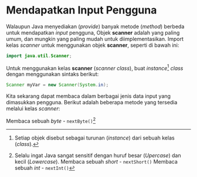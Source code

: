 # Mendapatkan Input Pengguna
Walaupun Java menyediakan (*provide*) banyak metode (*method*) berbeda untuk mendapatkan *input* pengguna, Objek **scanner** adalah yang paling umum, dan mungkin yang paling mudah untuk diimplementasikan. Import kelas *scanner* untuk menggunakan objek **scanner**, seperti di bawah ini:
```java
import java.util.Scanner;
```

Untuk menggunakan kelas **scanner** (*scanner class*), buat *instance*[^1] *class* dengan menggunakan sintaks berikut:
[^1]: Setiap objek disebut sebagai turunan (*instance*) dari sebuah kelas (*class*).
```java
Scanner myVar = new Scanner(System.in);
```

Kita sekarang dapat membaca dalam berbagai jenis data input yang dimasukkan pengguna.
Berikut adalah beberapa metode yang tersedia melalui kelas *scanner*: 

Membaca sebuah *byte* - `nextByte()`[^2]
[^2]: Selalu ingat Java sangat sensitif dengan huruf besar (*Upercase*) dan kecil (*Lowercase*). 
Membaca sebuah *short* - `nextShort()`
Membaca sebuah *int*[^3] - `nextInt()`
[^3]: Digunakan untuk mendeklarasikan sebuah Variabel *integer* (bilangan bulat)
Membaca sebuah *long* - `nextLong()`
Membaca sebuah *float*[^4] - `nextFloat()`
[^4]: Digunakan untuk mendeklarasikan sebuah Variabel *floating-number* (bilangan desimal)
Membaca sebuah *double* - `nextDouble()`
Membaca sebuah *boolean* - `nextBoolean()`
Membaca sebuah *String* atau sebaris lengkap kalimat - `nextLine()`
Membaca sebuah kata - `next()`

